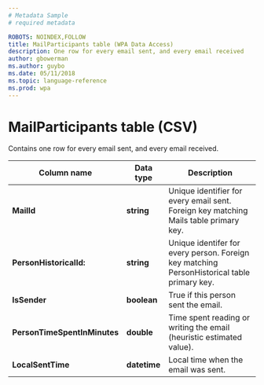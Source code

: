 ```yaml
---
# Metadata Sample
# required metadata

ROBOTS: NOINDEX,FOLLOW
title: MailParticipants table (WPA Data Access)
description: One row for every email sent, and every email received
author: gbowerman
ms.author: guybo
ms.date: 05/11/2018
ms.topic: language-reference
ms.prod: wpa
---
```


# MailParticipants table (CSV)

Contains one row for every email sent, and every email received.
  
|Column name|Data type|Description|
|-----------------|---------------|-----------------|
|**MailId**|**string**|Unique identifier for every email sent. Foreign key matching Mails table primary key.|
|**PersonHistoricalId:**|**string**|Unique identifer for every person. Foreign key matching PersonHistorical table primary key.|  
|**IsSender**|**boolean**|True if this person sent the email.|
|**PersonTimeSpentInMinutes**|**double**|Time spent reading or writing the email (heuristic estimated value).|
|**LocalSentTime**|**datetime**|Local time when the email was sent.|

